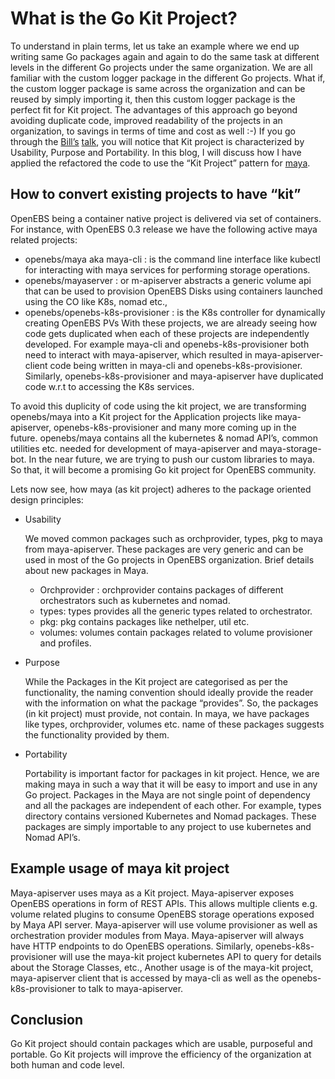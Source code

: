 # What is the Go Kit Project?
To understand in plain terms, let us take an example where we end up writing same Go packages again and again to do the same task at different levels in the different Go projects under the same organization. We are all familiar with the custom logger package in the different Go projects.
What if, the custom logger package is same across the organization and can be reused by simply importing it, then this custom logger package is the perfect fit for Kit project. The advantages of this approach go beyond avoiding duplicate code, improved readability of the projects in an organization, to savings in terms of time and cost as well :-)
If you go through the [Bill’s](https://twitter.com/goinggodotnet) [talk](https://youtu.be/spKM5CyBwJA?list=PLFjrjdmBd0CoclkJ_JdBET5fzz4u0SELZ), you will notice that Kit project is characterized by Usability, Purpose and Portability. In this blog, I will discuss how I have applied the refactored the code to use the “Kit Project” pattern for [maya](https://github.com/openebs/maya).

## How to convert existing projects to have “kit”
OpenEBS being a container native project is delivered via set of containers. For instance, with OpenEBS 0.3 release we have the following active maya related projects:

* openebs/maya aka maya-cli : is the command line interface like kubectl for interacting with maya services for performing storage operations.
* openebs/mayaserver : or m-apiserver abstracts a generic volume api that can be used to provision OpenEBS Disks using containers launched using the CO like K8s, nomad etc.,
* openebs/openebs-k8s-provisioner : is the K8s controller for dynamically creating OpenEBS PVs
With these projects, we are already seeing how code gets duplicated when each of these projects are independently developed. For example maya-cli and openebs-k8s-provisioner both need to interact with maya-apiserver, which resulted in maya-apiserver-client code being written in maya-cli and openebs-k8s-provisioner. Similarly, openebs-k8s-provisioner and maya-apiserver have duplicated code w.r.t to accessing the K8s services.

To avoid this duplicity of code using the kit project, we are transforming openebs/maya into a Kit project for the Application projects like maya-apiserver, openebs-k8s-provisioner and many more coming up in the future. openebs/maya contains all the kubernetes & nomad API’s, common utilities etc. needed for development of maya-apiserver and maya-storage-bot. In the near future, we are trying to push our custom libraries to maya. So that, it will become a promising Go kit project for OpenEBS community.

Lets now see, how maya (as kit project) adheres to the package oriented design principles:


- Usability    
    
    We moved common packages such as orchprovider, types, pkg to maya from maya-apiserver. These packages are very generic and can be used in most of the Go projects in OpenEBS organization. Brief details about new packages in Maya. 
   *  Orchprovider : orchprovider contains packages of different orchestrators such as kubernetes and nomad.
   *  types: types provides all the generic types related to orchestrator.
   *  pkg: pkg contains packages like nethelper, util etc.
   *  volumes: volumes contain packages related to volume provisioner and profiles.

- Purpose
        
    While the Packages in the Kit project are categorised as per the functionality, the naming convention should ideally provide the reader with the information on what the package “provides”. So, the packages (in kit project) must provide, not contain. In maya, we have packages like types, orchprovider, volumes etc. name of these packages suggests the functionality provided by them.
- Portability
    
    Portability is important factor for packages in kit project. Hence, we are making maya in such a way that it will be easy to import and use in any Go project. Packages in the Maya are not single point of dependency and all the packages are independent of each other. For example, types directory contains versioned Kubernetes and Nomad packages. These packages are simply importable to any project to use kubernetes and Nomad API’s.

## Example usage of maya kit project
Maya-apiserver uses maya as a Kit project. Maya-apiserver exposes OpenEBS operations in form of REST APIs. This allows multiple clients e.g. volume related plugins to consume OpenEBS storage operations exposed by Maya API server. Maya-apiserver will use volume provisioner as well as orchestration provider modules from Maya. Maya-apiserver will always have HTTP endpoints to do OpenEBS operations.
Similarly, openebs-k8s-provisioner will use the maya-kit project kubernetes API to query for details about the Storage Classes, etc.,
Another usage is of the maya-kit project, maya-apiserver client that is accessed by maya-cli as well as the openebs-k8s-provisioner to talk to maya-apiserver.

## Conclusion
Go Kit project should contain packages which are usable, purposeful and portable. Go Kit projects will improve the efficiency of the organization at both human and code level.
